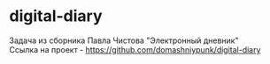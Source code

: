 # digital-diary
Задача из сборника Павла Чистова "Электронный дневник" <br>
Ссылка на проект - https://github.com/domashniypunk/digital-diary
